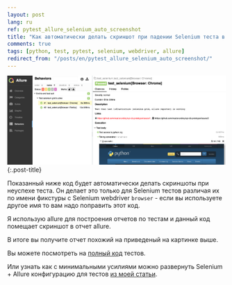 ```yaml
---
layout: post
lang: ru
ref: pytest_allure_selenium_auto_screenshot
title: "Как автоматически делать скриншот при падении Selenium теста в py.test"
comments: true
tags: [python, test, pytest, selenium, webdriver, allure]
redirect_from: "/posts/en/pytest_allure_selenium_auto_screenshot/"
---
```

![](/images/allure-report.png){:.post-title}

Показанный ниже код будет автоматически делать скриншоты при неуспехе теста.
Он делает это только для Selenium тестов различая их по имени фикстуры
с Selenium webdriver `browser` - если вы используете другое имя то вам надо 
поправить этот код.

Я использую allure для построения отчетов по тестам и данный код помещает
скриншот в отчет allure.

<script src="https://gist.github.com/masterandrey/4ec6d58857bb8689907c87f63475525f.js"></script>

В итоге вы получите отчет похожий на приведеный на картинке выше.

Вы можете посмотреть на 
[полный код](https://github.com/andgineer/e2e-tests) тестов.

Или узнать как с минимальными усилиями можно развернуть Selenium + Allure 
конфигурацию для тестов
[из моей статьи](https://sorokin.engineer/posts/ru/e2e_tests.html).
